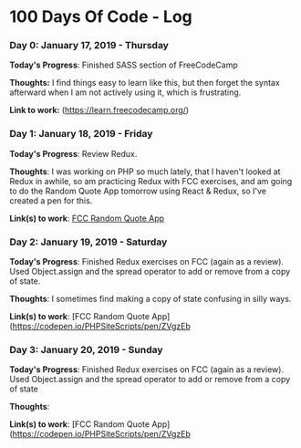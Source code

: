 # 100 Days Of Code - Log

### Day 0: January 17, 2019 - Thursday

**Today's Progress**: Finished SASS section of FreeCodeCamp

**Thoughts:** I find things easy to learn like this, but then forget the syntax afterward when I am not actively using it, which is frustrating.

**Link to work:** (https://learn.freecodecamp.org/)

### Day 1: January 18, 2019 - Friday

**Today's Progress**: Review Redux.

**Thoughts**: I was working on PHP so much lately, that I haven't looked at Redux in awhile, so am practicing Redux with FCC exercises, and am going to do the Random Quote App tomorrow using React & Redux, so I've created a pen for this.

**Link(s) to work**: [FCC Random Quote App](https://codepen.io/PHPSiteScripts/pen/ZVgzEb)


### Day 2: January 19, 2019 - Saturday 

**Today's Progress**: Finished Redux exercises on FCC (again as a review). Used Object.assign and the spread operator to add or remove from a copy of state.

**Thoughts**: I sometimes find making a copy of state confusing in silly ways. 

**Link(s) to work**: [FCC Random Quote App](https://codepen.io/PHPSiteScripts/pen/ZVgzEb


### Day 3: January 20, 2019 - Sunday 

**Today's Progress**: Finished Redux exercises on FCC (again as a review). Used Object.assign and the spread operator to add or remove from a copy of state

**Thoughts**: 

**Link(s) to work**: [FCC Random Quote App](https://codepen.io/PHPSiteScripts/pen/ZVgzEb




